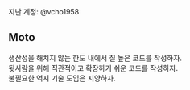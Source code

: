 지난 계정: @vcho1958
## Moto  
생산성을 해치지 않는 한도 내에서 질 높은 코드를 작성하자.  
뒷사람을 위해 직관적이고 확장하기 쉬운 코드를 작성하자.  
불필요한 억지 기술 도입은 지양하자.  

<!---
jsween5723/jsween5723 is a ✨ special ✨ repository because its `README.md` (this file) appears on your GitHub profile.
You can click the Preview link to take a look at your changes.
--->
